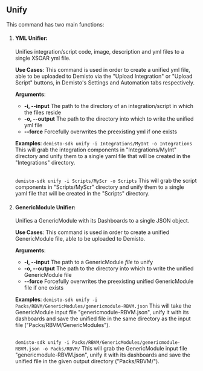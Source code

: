 ## Unify

This command has two main functions:

1. #### YML Unifier:

    Unifies integration/script code, image, description and yml files to a single XSOAR yml file.

    **Use Cases**:
    This command is used in order to create a unified yml file, able to be uploaded to Demisto via the
    "Upload Integration" or "Upload Script" buttons, in Demisto's Settings and Automation tabs respectively.

    **Arguments**:
    * **-i, --input**
      The path to the directory of an integration/script in which the files reside
    * **-o, --output**
      The path to the directory into which to write the unified yml file
    * **--force**
      Forcefully overwrites the preexisting yml if one exists

    **Examples**:
    `demisto-sdk unify -i Integrations/MyInt -o Integrations`
    This will grab the integration components in "Integrations/MyInt" directory and unify them to a single yaml file
    that will be created in the "Integrations" directory.
    <br/><br/>

    `demisto-sdk unify -i Scripts/MyScr -o Scripts`
    This will grab the script components in "Scripts/MyScr" directory and unify them to a single yaml file
    that will be created in the "Scripts" directory.

 2. #### GenericModule Unifier:

    Unifies a GenericModule with its Dashboards to a single JSON object.

    **Use Cases**:
    This command is used in order to create a unified GenericModule file, able to be uploaded to Demisto.

    **Arguments**:
    * **-i, --input**
      The path to a GenericModule *file* to unify
    * **-o, --output**
      The path to the directory into which to write the unified GenericModule file
    * **--force**
      Forcefully overwrites the preexisting unified GenericModule file if one exists

    **Examples**:
    `demisto-sdk unify -i Packs/RBVM/GenericModules/genericmodule-RBVM.json`
    This will take the GenericModule input file "genericmodule-RBVM.json", unify it with its dashboards and save
    the unified file in the same directory as the input file ("Packs/RBVM/GenericModules").
    <br/><br/>

    `demisto-sdk unify -i Packs/RBVM/GenericModules/genericmodule-RBVM.json -o Packs/RBVM/`
    This will grab the GenericModule input file "genericmodule-RBVM.json", unify it with its dashboards and save
    the unified file in the given output directory ("Packs/RBVM/").
